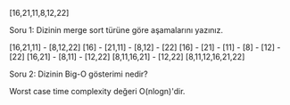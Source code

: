 [16,21,11,8,12,22]

Soru 1: Dizinin merge sort türüne göre aşamalarını yazınız.

[16,21,11] - [8,12,22]
[16] - [21,11] - [8,12] - [22]
[16] - [21] - [11] - [8] - [12] - [22]
[16,21] - [8,11] - [12,22]
[8,11,16,21] - [12,22]
[8,11,12,16,21,22]

Soru 2: Dizinin Big-O gösterimi nedir?

Worst case time complexity değeri O(nlogn)'dir.
